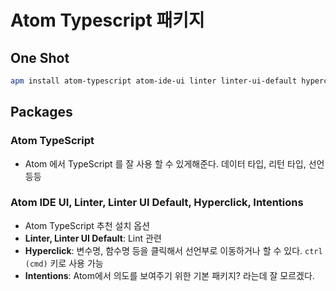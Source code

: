 # Atom Typescript 패키지

## One Shot
```bash
apm install atom-typescript atom-ide-ui linter linter-ui-default hyperclick intentions
```

## Packages

### Atom TypeScript

- Atom 에서 TypeScript 를 잘 사용 할 수 있게해준다. 데이터 타입, 리턴 타입, 선언 등등

### Atom IDE UI, Linter, Linter UI Default, Hyperclick, Intentions

- Atom TypeScript 추천 설치 옵션
- **Linter, Linter UI Default**: Lint 관련
- **Hyperclick**: 변수명, 함수명 등을 클릭해서 선언부로 이동하거나 할 수 있다. `ctrl (cmd)` 키로 사용 가능
- **Intentions**: Atom에서 의도를 보여주기 위한 기본 패키지? 라는데 잘 모르겠다.
